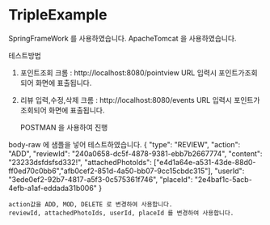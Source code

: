 # TripleExample

SpringFrameWork 를 사용하였습니다.
ApacheTomcat 을 사용하였습니다.


테스트방법

1. 포인트조회
크롬 : http://localhost:8080/pointview
URL 입력시 포인트가조회되어 화면에 표출됩니다.

2. 리뷰 입력,수정,삭제 
크롬 : http://localhost:8080/events
URL 입력시 포인트가조회되어 화면에 표출됩니다.

	POSTMAN 을 사용하여 진행
	
  body-raw 에 샘플을 넣어 테스트하였습니다.
	{
	"type": "REVIEW",
	"action": "ADD", 
	"reviewId": "240a0658-dc5f-4878-9381-ebb7b2667774",
	"content": "23233dsfdsfsd332!",
	"attachedPhotoIds": ["e4d1a64e-a531-43de-88d0-ff0ed70c0bb6","afb0cef2-851d-4a50-bb07-9cc15cbdc315"],
	 "userId": "3ede0ef2-92b7-4817-a5f3-0c575361f746",
	 "placeId": "2e4baf1c-5acb-4efb-a1af-eddada31b006"
	}
	
	action값을 ADD, MOD, DELETE 로 변경하여 사용합니다.
	reviewId, attachedPhotoIds, userId, placeId 를 변경하여 사용합니다.

